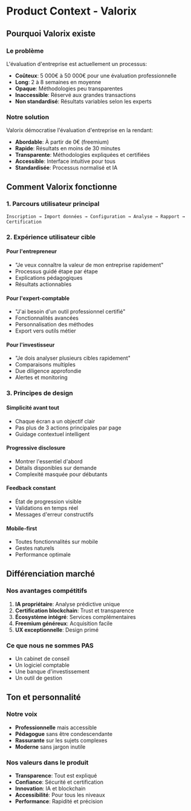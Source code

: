 # Product Context - Valorix

## Pourquoi Valorix existe

### Le problème
L'évaluation d'entreprise est actuellement un processus:
- **Coûteux**: 5 000€ à 50 000€ pour une évaluation professionnelle
- **Long**: 2 à 8 semaines en moyenne
- **Opaque**: Méthodologies peu transparentes
- **Inaccessible**: Réservé aux grandes transactions
- **Non standardisé**: Résultats variables selon les experts

### Notre solution
Valorix démocratise l'évaluation d'entreprise en la rendant:
- **Abordable**: À partir de 0€ (freemium)
- **Rapide**: Résultats en moins de 30 minutes
- **Transparente**: Méthodologies expliquées et certifiées
- **Accessible**: Interface intuitive pour tous
- **Standardisée**: Processus normalisé et IA

## Comment Valorix fonctionne

### 1. Parcours utilisateur principal
```
Inscription → Import données → Configuration → Analyse → Rapport → Certification
```

### 2. Expérience utilisateur cible

#### Pour l'entrepreneur
- "Je veux connaître la valeur de mon entreprise rapidement"
- Processus guidé étape par étape
- Explications pédagogiques
- Résultats actionnables

#### Pour l'expert-comptable
- "J'ai besoin d'un outil professionnel certifié"
- Fonctionnalités avancées
- Personnalisation des méthodes
- Export vers outils métier

#### Pour l'investisseur
- "Je dois analyser plusieurs cibles rapidement"
- Comparaisons multiples
- Due diligence approfondie
- Alertes et monitoring

### 3. Principes de design

#### Simplicité avant tout
- Chaque écran a un objectif clair
- Pas plus de 3 actions principales par page
- Guidage contextuel intelligent

#### Progressive disclosure
- Montrer l'essentiel d'abord
- Détails disponibles sur demande
- Complexité masquée pour débutants

#### Feedback constant
- État de progression visible
- Validations en temps réel
- Messages d'erreur constructifs

#### Mobile-first
- Toutes fonctionnalités sur mobile
- Gestes naturels
- Performance optimale

## Différenciation marché

### Nos avantages compétitifs
1. **IA propriétaire**: Analyse prédictive unique
2. **Certification blockchain**: Trust et transparence
3. **Écosystème intégré**: Services complémentaires
4. **Freemium généreux**: Acquisition facile
5. **UX exceptionnelle**: Design primé

### Ce que nous ne sommes PAS
- Un cabinet de conseil
- Un logiciel comptable
- Une banque d'investissement
- Un outil de gestion

## Ton et personnalité

### Notre voix
- **Professionnelle** mais accessible
- **Pédagogue** sans être condescendante  
- **Rassurante** sur les sujets complexes
- **Moderne** sans jargon inutile

### Nos valeurs dans le produit
- **Transparence**: Tout est expliqué
- **Confiance**: Sécurité et certification
- **Innovation**: IA et blockchain
- **Accessibilité**: Pour tous les niveaux
- **Performance**: Rapidité et précision 